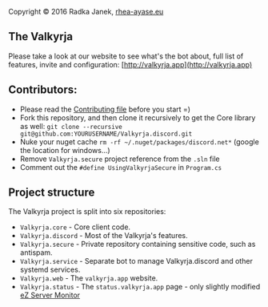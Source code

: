 Copyright © 2016 Radka Janek, [rhea-ayase.eu](http://rhea-ayase.eu)


## The Valkyrja
Please take a look at our website to see what's the bot about, full list of features, invite and configuration: [http://valkyrja.app](http://valkyrja.app)

## Contributors:

* Please read the [Contributing file](CONTRIBUTING.md) before you start =)
* Fork this repository, and then clone it recursively to get the Core library as well: `git clone --recursive git@github.com:YOURUSERNAME/Valkyrja.discord.git`
* Nuke your nuget cache `rm -rf ~/.nuget/packages/discord.net*` (google the location for windows...)
* Remove `Valkyrja.secure` project reference from the `.sln` file
* Comment out the `#define UsingValkyrjaSecure` in `Program.cs`

## Project structure

The Valkyrja project is split into six repositories:
* `Valkyrja.core` - Core client code.
* `Valkyrja.discord` - Most of the Valkyrja's features.
* `Valkyrja.secure` - Private repository containing sensitive code, such as antispam.
* `Valkyrja.service` - Separate bot to manage Valkyrja.discord and other systemd services.
* `Valkyrja.web` - The `valkyrja.app` website.
* `Valkyrja.status` - The `status.valkyrja.app` page - only slightly modified [eZ Server Monitor](https://github.com/shevabam/ezservermonitor-web)

